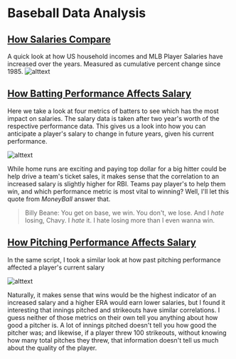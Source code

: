 # Baseball Data Analysis

## [How Salaries Compare](https://github.com/collinol/Baseball-Analysis/salaries.py)
A quick look at how US household incomes and MLB Player Salaries have increased over the years. Measured as cumulative percent change since 1985.
![alttext](/home/collinol/practice/Baseball-Analysis/Salaries.png)

## [How Batting Performance Affects Salary](https://github.com/collinol/Baseball-Analysis/performance_vs_salary.py)
Here we take a look at four metrics of batters to see which has the most impact on salaries. 
The salary data is taken after two year's worth of the respective performance data. 
This gives us a look into how you can anticipate a player's salary to change in future years, given his current performance.

![alttext](/home/collinol/practice/Baseball-Analysis/Batting_Performance.png)
  
 While home runs are exciting and paying top dollar for a big hitter could be help drive a team's ticket sales,
 it makes sense that the correlation to an increased salary is slightly higher for RBI.
 Teams pay player's to help them win, and which performance metric is most vital to winning?
  Well, I'll let this quote from *MoneyBall* answer that.
 > Billy Beane: You get on base, we win. You don't, we lose. And I *hate* losing, Chavy. I *hate* it. I hate losing more than I even wanna win.



## [How Pitching Performance Affects Salary](https://github.com/collinol/Baseball-Analysis/performance_vs_salary.py)
In the same script, I took a similar look at how past pitching performance affected a player's current salary   

![alttext](/home/collinol/practice/Baseball-Analysis/Pitching_Performance.png)

Naturally, it makes sense that wins would be the highest indicator of an increased salary and 
a higher ERA would earn lower salaries,
but I found it interesting that innings pitched and strikeouts have similar correlations.
I guess neither of those metrics on their own tell you anything about how good a pitcher is. 
A lot of innings pitched doesn't tell you how good the pitcher was; 
and likewise, if a player threw 100 strikeouts, without knowing how many total pitches they threw, 
that information doesn't tell us much about the quality of the player.
